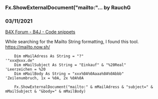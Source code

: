 ### Fx.ShowExternalDocument("mailto:"... by RauchG
### 03/11/2021
[B4X Forum - B4J - Code snippets](https://www.b4x.com/android/forum/threads/128507/)

While searching for the Mailto String formatting, I found this tool.  
<https://mailto.now.sh/>  
  

```B4X
    Dim mMailAdress As String = "?"                                '"xxx@xxx.de"  
    Dim mMailSubject As String = "Einkauf" & "%20Real"            'Leerzeichen = %20  
    Dim mMailBody As String = "xxx%0A%0Aaaa%0A%0Abbb"            'Zeilenumbruch, 1x = %0A, 2x %0A%0A  
  
    Fx.ShowExternalDocument("mailto:" & mMailAdress & "subject=" & mMailSubject & "&body=" & mMailBody)
```